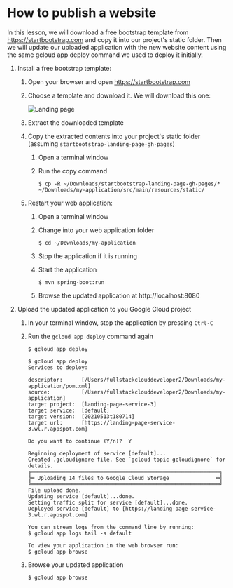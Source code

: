 # How to publish a website

In this lesson, we will download a free bootstrap template from https://startbootstrap.com and copy it into our project's static folder. Then we will update our uploaded application with the new website content using the same gcloud app deploy command we used to deploy it initially.

1. Install a free bootstrap template:

    1. Open your browser and open https://startbootstrap.com

    1. Choose a template and download it. We will download this one:

        ![Landing page](/images/landing-page.jpeg)

    1. Extract the downloaded template

    1. Copy the extracted contents into your project's static folder (assuming `startbootstrap-landing-page-gh-pages`)

        1. Open a terminal window

        1. Run the copy command

            ```text
            $ cp -R ~/Downloads/startbootstrap-landing-page-gh-pages/* ~/Downloads/my-application/src/main/resources/static/
            ```
    
    1. Restart your web application:

        1. Open a terminal window

        1. Change into your web application folder

            ```text
            $ cd ~/Downloads/my-application
            ```

        1. Stop the application if it is running

        1. Start the application

            ```text
            $ mvn spring-boot:run
            ```
        
        1. Browse the updated application at http://localhost:8080

1. Upload the updated application to you Google Cloud project

    1. In your terminal window, stop the application by pressing `Ctrl-C`

    1. Run the `gcloud app deploy` command again

        ```text
        $ gcloud app deploy
        ```

        ```text
        $ gcloud app deploy
        Services to deploy:

        descriptor:      [/Users/fullstackclouddeveloper2/Downloads/my-application/pom.xml]
        source:          [/Users/fullstackclouddeveloper2/Downloads/my-application]
        target project:  [landing-page-service-3]
        target service:  [default]
        target version:  [20210513t180714]
        target url:      [https://landing-page-service-3.wl.r.appspot.com]

        Do you want to continue (Y/n)?  Y

        Beginning deployment of service [default]...
        Created .gcloudignore file. See `gcloud topic gcloudignore` for details.
        ╔════════════════════════════════════════════════════════════╗
        ╠═ Uploading 14 files to Google Cloud Storage               ═╣
        ╚════════════════════════════════════════════════════════════╝
        File upload done.
        Updating service [default]...done.
        Setting traffic split for service [default]...done.
        Deployed service [default] to [https://landing-page-service-3.wl.r.appspot.com]

        You can stream logs from the command line by running:
        $ gcloud app logs tail -s default

        To view your application in the web browser run:
        $ gcloud app browse
        ```

    1. Browse your updated application

        ```text
        $ gcloud app browse
        ```
